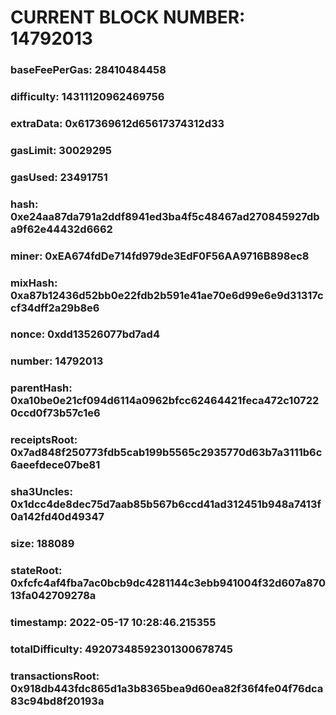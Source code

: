 # CURRENT BLOCK NUMBER: 14792013

### baseFeePerGas: 28410484458
### difficulty: 14311120962469756
### extraData: 0x617369612d65617374312d33
### gasLimit: 30029295
### gasUsed: 23491751
### hash: 0xe24aa87da791a2ddf8941ed3ba4f5c48467ad270845927dba9f62e44432d6662
### miner: 0xEA674fdDe714fd979de3EdF0F56AA9716B898ec8
### mixHash: 0xa87b12436d52bb0e22fdb2b591e41ae70e6d99e6e9d31317ccf34dff2a29b8e6
### nonce: 0xdd13526077bd7ad4
### number: 14792013
### parentHash: 0xa10be0e21cf094d6114a0962bfcc62464421feca472c107220ccd0f73b57c1e6
### receiptsRoot: 0x7ad848f250773fdb5cab199b5565c2935770d63b7a3111b6c6aeefdece07be81
### sha3Uncles: 0x1dcc4de8dec75d7aab85b567b6ccd41ad312451b948a7413f0a142fd40d49347
### size: 188089
### stateRoot: 0xfcfc4af4fba7ac0bcb9dc4281144c3ebb941004f32d607a87013fa042709278a
### timestamp: 2022-05-17 10:28:46.215355
### totalDifficulty: 49207348592301300678745
### transactionsRoot: 0x918db443fdc865d1a3b8365bea9d60ea82f36f4fe04f76dca83c94bd8f20193a
